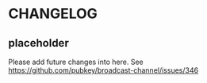 # CHANGELOG

## placeholder
Please add future changes into here. See https://github.com/pubkey/broadcast-channel/issues/346
